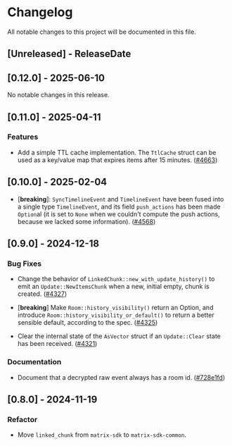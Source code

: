 # Changelog

All notable changes to this project will be documented in this file.

<!-- next-header -->

## [Unreleased] - ReleaseDate

## [0.12.0] - 2025-06-10

No notable changes in this release.

## [0.11.0] - 2025-04-11

### Features

- Add a simple TTL cache implementation. The `TtlCache` struct can be used as a
  key/value map that expires items after 15 minutes.
  ([#4663](https://github.com/matrix-org/matrix-rust-sdk/pull/4663))

## [0.10.0] - 2025-02-04

- [**breaking**]: `SyncTimelineEvent` and `TimelineEvent` have been
  fused into a single type `TimelineEvent`, and its field `push_actions`
  has been made `Option`al (it is set to `None` when we couldn't
  compute the push actions, because we lacked some information).
  ([#4568](https://github.com/matrix-org/matrix-rust-sdk/pull/4568))

## [0.9.0] - 2024-12-18

### Bug Fixes

- Change the behavior of `LinkedChunk::new_with_update_history()` to emit an
  `Update::NewItemsChunk` when a new, initial empty, chunk is created.
  ([#4327](https://github.com/matrix-org/matrix-rust-sdk/pull/4321))

- [**breaking**] Make `Room::history_visibility()` return an Option, and
  introduce `Room::history_visibility_or_default()` to return a better
  sensible default, according to the spec.
  ([#4325](https://github.com/matrix-org/matrix-rust-sdk/pull/4325))

- Clear the internal state of the `AsVector` struct if an `Update::Clear`
  state has been received.
  ([#4321](https://github.com/matrix-org/matrix-rust-sdk/pull/4321))

### Documentation

- Document that a decrypted raw event always has a room id.
  ([#728e1fd](https://github.com/matrix-org/matrix-rust-sdk/commit/728e1fda2ae9f1bfa87df162aa553040be705223))

## [0.8.0] - 2024-11-19

### Refactor

- Move `linked_chunk` from `matrix-sdk` to `matrix-sdk-common`.


